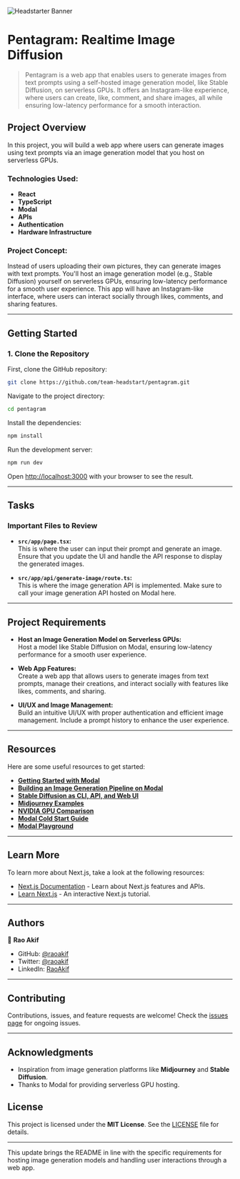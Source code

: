 ![Headstarter Banner](https://github.com/user-attachments/assets/80ea1608-e1b1-466f-9153-99153f4a65b8)
# **Pentagram: Realtime Image Diffusion**

> Pentagram is a web app that enables users to generate images from text prompts using a self-hosted image generation model, like Stable Diffusion, on serverless GPUs. It offers an Instagram-like experience, where users can create, like, comment, and share images, all while ensuring low-latency performance for a smooth interaction.

## Project Overview

In this project, you will build a web app where users can generate images using text prompts via an image generation model that you host on serverless GPUs.

### **Technologies Used:**

- **React** 
- **TypeScript**
- **Modal**
- **APIs**
- **Authentication**
- **Hardware Infrastructure**

### **Project Concept:**

Instead of users uploading their own pictures, they can generate images with text prompts. You'll host an image generation model (e.g., Stable Diffusion) yourself on serverless GPUs, ensuring low-latency performance for a smooth user experience. This app will have an Instagram-like interface, where users can interact socially through likes, comments, and sharing features. 

---

## **Getting Started**

### **1. Clone the Repository**

First, clone the GitHub repository:

```bash
git clone https://github.com/team-headstart/pentagram.git
```

Navigate to the project directory:

```bash
cd pentagram
```

Install the dependencies:

```bash
npm install
```

Run the development server:

```bash
npm run dev
```

Open [http://localhost:3000](http://localhost:3000) with your browser to see the result.

---

## **Tasks**

### **Important Files to Review**

- **`src/app/page.tsx`:**  
  This is where the user can input their prompt and generate an image. Ensure that you update the UI and handle the API response to display the generated images.

- **`src/app/api/generate-image/route.ts`:**  
  This is where the image generation API is implemented. Make sure to call your image generation API hosted on Modal here.

---

## **Project Requirements**

- **Host an Image Generation Model on Serverless GPUs:**  
  Host a model like Stable Diffusion on Modal, ensuring low-latency performance for a smooth user experience.
  
- **Web App Features:**  
  Create a web app that allows users to generate images from text prompts, manage their creations, and interact socially with features like likes, comments, and sharing.

- **UI/UX and Image Management:**  
  Build an intuitive UI/UX with proper authentication and efficient image management. Include a prompt history to enhance the user experience.

---

## **Resources**

Here are some useful resources to get started:

- **[Getting Started with Modal](https://modal.com/docs)**
- **[Building an Image Generation Pipeline on Modal](https://modal.com/blog/image-generation-pipeline)**
- **[Stable Diffusion as CLI, API, and Web UI](https://github.com/CompVis/stable-diffusion)**
- **[Midjourney Examples](https://www.midjourney.com)**
- **[NVIDIA GPU Comparison](https://www.nvidia.com/en-us/geforce/gpus/)**
- **[Modal Cold Start Guide](https://modal.com/docs/cold-start)**
- **[Modal Playground](https://modal.com/playground)**

---

## **Learn More**

To learn more about Next.js, take a look at the following resources:

- [Next.js Documentation](https://nextjs.org/docs) - Learn about Next.js features and APIs.
- [Learn Next.js](https://nextjs.org/learn) - An interactive Next.js tutorial.

---

## **Authors**

👤 **Rao Akif**

- GitHub: [@raoakif](https://github.com/raoakif)
- Twitter: [@raoakif](https://twitter.com/raoakif)
- LinkedIn: [RaoAkif](https://linkedin.com/in/raoakif)

---

## **Contributing**

Contributions, issues, and feature requests are welcome! Check the [issues page](https://github.com/team-headstart/pentagram/issues) for ongoing issues.

---

## **Acknowledgments**

- Inspiration from image generation platforms like **Midjourney** and **Stable Diffusion**.
- Thanks to Modal for providing serverless GPU hosting.
  
## **License**

This project is licensed under the **MIT License**. See the [LICENSE](./LICENSE) file for details.

---

This update brings the README in line with the specific requirements for hosting image generation models and handling user interactions through a web app.
